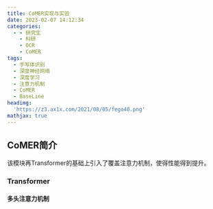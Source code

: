 ```yaml
---
title: CoMER实现与实验
date: 2023-02-07 14:12:34
categories:
  - - 研究生
    - 科研
    - OCR
    - CoMER
tags:
  - 手写体识别
  - 深度神经网络
  - 深度学习
  - 注意力机制
  - CoMER
  - BaseLine
headimg:
  'https://z3.ax1x.com/2021/08/05/fego40.png'
mathjax: true
---
```


## CoMER简介

该模块再Transformer的基础上引入了覆盖注意力机制，使得性能得到提升。

### Transformer

#### 多头注意力机制
